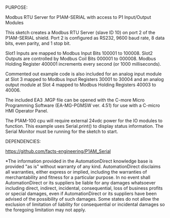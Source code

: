 PURPOSE:

Modbus RTU Server for P1AM-SERIAL with access to P1 Input/Output Modules

This sketch creates a Modbus RTU Server (slave ID 10) on port 2 of the P1AM-SERIAL shield.  Port 2 is configured as RS232, 9600 baud rate, 8 data bits, even parity, and 1 stop bit.

Slot1 Inputs are mapped to Modbus Input Bits 100001 to 100008. Slot2 Outputs are controlled by Modbus Coil Bits 000001 to 000008. Modbus Holding Register 400001 increments every second (or 1000 milliseconds).

Commented out example code is also included for an analog input module at Slot 3 mapped to Modbus Input Registers 30001 to 30004 and an analog output module at Slot 4 mapped to Modbus Holding Registers 40003 to 40006.

The included EA3 .MGP file can be opened with the C-more Micro Programming Software (EA-MG-PGMSW ver. 4.51) for use with a C-micro HMI Operator Panel.

The P1AM-100 cpu will require external 24vdc power for the IO modules to function. This example uses Serial.print() to display status information. The Serial Monitor must be running for the sketch to start.

DEPENDENCIES:

https://github.com/facts-engineering/P1AM_Serial

*The information provided in the AutomationDirect knowledge base is provided "as is" without warranty of any kind. AutomationDirect disclaims all warranties, either express or implied, including the warranties of merchantability and fitness for a particular purpose. In no event shall AutomationDirect or its suppliers be liable for any damages whatsoever including direct, indirect, incidental, consequential, loss of business profits or special damages, even if AutomationDirect or its suppliers have been advised of the possibility of such damages. Some states do not allow the exclusion of limitation of liability for consequential or incidental damages so the foregoing limitation may not apply.